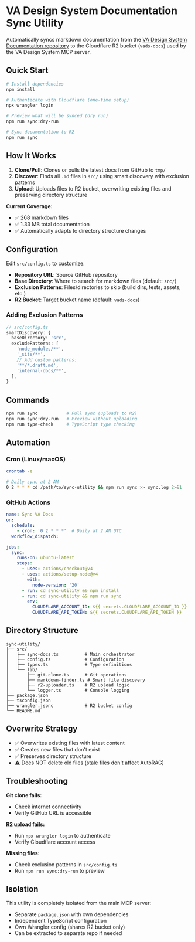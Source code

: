 # VA Design System Documentation Sync Utility

Automatically syncs markdown documentation from the [VA Design System Documentation repository](https://github.com/department-of-veterans-affairs/vets-design-system-documentation) to the Cloudflare R2 bucket (`vads-docs`) used by the VA Design System MCP server.

## Quick Start

```bash
# Install dependencies
npm install

# Authenticate with Cloudflare (one-time setup)
npx wrangler login

# Preview what will be synced (dry run)
npm run sync:dry-run

# Sync documentation to R2
npm run sync
```

## How It Works

1. **Clone/Pull**: Clones or pulls the latest docs from GitHub to `tmp/`
2. **Discover**: Finds all `.md` files in `src/` using smart discovery with exclusion patterns
3. **Upload**: Uploads files to R2 bucket, overwriting existing files and preserving directory structure

**Current Coverage:**
- ✅ 268 markdown files
- ✅ 1.33 MB total documentation
- ✅ Automatically adapts to directory structure changes

## Configuration

Edit `src/config.ts` to customize:

- **Repository URL**: Source GitHub repository
- **Base Directory**: Where to search for markdown files (default: `src/`)
- **Exclusion Patterns**: Files/directories to skip (build dirs, tests, assets, etc.)
- **R2 Bucket**: Target bucket name (default: `vads-docs`)

### Adding Exclusion Patterns

```typescript
// src/config.ts
smartDiscovery: {
  baseDirectory: 'src',
  excludePatterns: [
    'node_modules/**',
    '_site/**',
    // Add custom patterns:
    '**/*.draft.md',
    'internal-docs/**',
  ],
}
```

## Commands

```bash
npm run sync           # Full sync (uploads to R2)
npm run sync:dry-run   # Preview without uploading
npm run type-check     # TypeScript type checking
```

## Automation

### Cron (Linux/macOS)

```bash
crontab -e

# Daily sync at 2 AM
0 2 * * * cd /path/to/sync-utility && npm run sync >> sync.log 2>&1
```

### GitHub Actions

```yaml
name: Sync VA Docs
on:
  schedule:
    - cron: '0 2 * * *'  # Daily at 2 AM UTC
  workflow_dispatch:

jobs:
  sync:
    runs-on: ubuntu-latest
    steps:
      - uses: actions/checkout@v4
      - uses: actions/setup-node@v4
        with:
          node-version: '20'
      - run: cd sync-utility && npm install
      - run: cd sync-utility && npm run sync
        env:
          CLOUDFLARE_ACCOUNT_ID: ${{ secrets.CLOUDFLARE_ACCOUNT_ID }}
          CLOUDFLARE_API_TOKEN: ${{ secrets.CLOUDFLARE_API_TOKEN }}
```

## Directory Structure

```
sync-utility/
├── src/
│   ├── sync-docs.ts          # Main orchestrator
│   ├── config.ts             # Configuration
│   ├── types.ts              # Type definitions
│   └── lib/
│       ├── git-clone.ts      # Git operations
│       ├── markdown-finder.ts # Smart file discovery
│       ├── r2-uploader.ts    # R2 upload logic
│       └── logger.ts         # Console logging
├── package.json
├── tsconfig.json
├── wrangler.jsonc            # R2 bucket config
└── README.md
```

## Overwrite Strategy

- ✅ Overwrites existing files with latest content
- ✅ Creates new files that don't exist
- ✅ Preserves directory structure
- ⚠️ Does NOT delete old files (stale files don't affect AutoRAG)

## Troubleshooting

**Git clone fails:**
- Check internet connectivity
- Verify GitHub URL is accessible

**R2 upload fails:**
- Run `npx wrangler login` to authenticate
- Verify Cloudflare account access

**Missing files:**
- Check exclusion patterns in `src/config.ts`
- Run `npm run sync:dry-run` to preview

## Isolation

This utility is completely isolated from the main MCP server:
- Separate `package.json` with own dependencies
- Independent TypeScript configuration
- Own Wrangler config (shares R2 bucket only)
- Can be extracted to separate repo if needed

